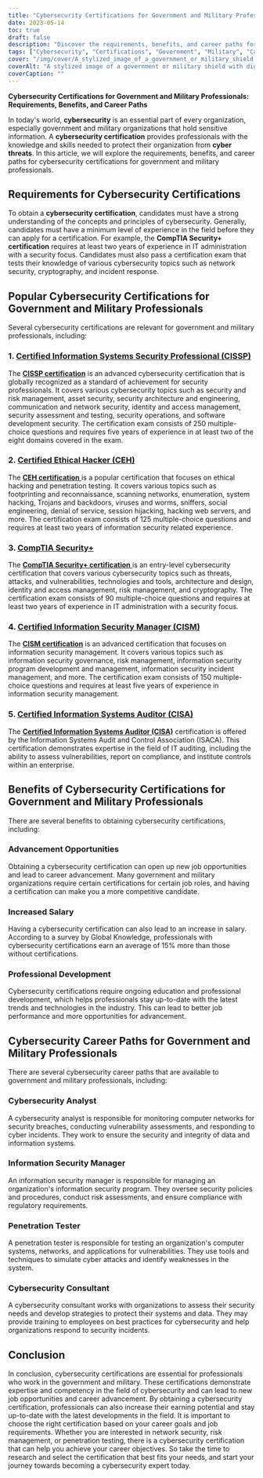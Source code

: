 ```yaml
---
title: "Cybersecurity Certifications for Government and Military Professionals"
date: 2023-05-14
toc: true
draft: false
description: "Discover the requirements, benefits, and career paths for cybersecurity certifications in the government and military sectors."
tags: ["Cybersecurity", "Certifications", "Government", "Military", "Career Path", "Information Security", "Defense", "Security Clearance", "Compliance", "Regulations", "Cybercrime", "Cyber Threats", "IT Audit", "Risk Management", "CISSP", "CISM", "Security+", "CEH", "CAP", "CSSLP"]
cover: "/img/cover/A_stylized_image_of_a_government_or_military_shield.png"
coverAlt: "A stylized image of a government or military shield with digital locks and keys in the background."
coverCaption: ""
---
```


**Cybersecurity Certifications for Government and Military Professionals: Requirements, Benefits, and Career Paths**

In today's world, **cybersecurity** is an essential part of every organization, especially government and military organizations that hold sensitive information. A **cybersecurity certification** provides professionals with the knowledge and skills needed to protect their organization from **cyber threats**. In this article, we will explore the requirements, benefits, and career paths for cybersecurity certifications for government and military professionals.

## Requirements for Cybersecurity Certifications

To obtain a **cybersecurity certification**, candidates must have a strong understanding of the concepts and principles of cybersecurity. Generally, candidates must have a minimum level of experience in the field before they can apply for a certification. For example, the **CompTIA Security+ certification** requires at least two years of experience in IT administration with a security focus. Candidates must also pass a certification exam that tests their knowledge of various cybersecurity topics such as network security, cryptography, and incident response.

## Popular Cybersecurity Certifications for Government and Military Professionals

Several cybersecurity certifications are relevant for government and military professionals, including:

### 1. [Certified Information Systems Security Professional (CISSP)](https://www.isc2.org/Certifications/CISSP)

The [**CISSP certification**](https://www.isc2.org/Certifications/CISSP) is an advanced cybersecurity certification that is globally recognized as a standard of achievement for security professionals. It covers various cybersecurity topics such as security and risk management, asset security, security architecture and engineering, communication and network security, identity and access management, security assessment and testing, security operations, and software development security. The certification exam consists of 250 multiple-choice questions and requires five years of experience in at least two of the eight domains covered in the exam.

### 2. [Certified Ethical Hacker (CEH)](https://cert.eccouncil.org/certified-ethical-hacker.html)

The [**CEH certification** ](https://cert.eccouncil.org/certified-ethical-hacker.html)is a popular certification that focuses on ethical hacking and penetration testing. It covers various topics such as footprinting and reconnaissance, scanning networks, enumeration, system hacking, Trojans and backdoors, viruses and worms, sniffers, social engineering, denial of service, session hijacking, hacking web servers, and more. The certification exam consists of 125 multiple-choice questions and requires at least two years of information security related experience.

### 3. [CompTIA Security+](https://simeononsecurity.ch/articles/comptias-security-plus-sy0-601-what-do-you-need-to-know/)

The [**CompTIA Security+ certification** ](https://simeononsecurity.ch/articles/comptias-security-plus-sy0-601-what-do-you-need-to-know/)is an entry-level cybersecurity certification that covers various cybersecurity topics such as threats, attacks, and vulnerabilities, technologies and tools, architecture and design, identity and access management, risk management, and cryptography. The certification exam consists of 90 multiple-choice questions and requires at least two years of experience in IT administration with a security focus.

### 4. [Certified Information Security Manager (CISM)](https://www.isaca.org/credentialing/cism)

The [**CISM certification**](https://www.isaca.org/credentialing/cism) is an advanced certification that focuses on information security management. It covers various topics such as information security governance, risk management, information security program development and management, information security incident management, and more. The certification exam consists of 150 multiple-choice questions and requires at least five years of experience in information security management.

### 5. [Certified Information Systems Auditor (CISA)](https://www.isaca.org/credentialing/cisa)

The [**Certified Information Systems Auditor (CISA)**](https://www.isaca.org/credentialing/cisa) certification is offered by the Information Systems Audit and Control Association (ISACA). This certification demonstrates expertise in the field of IT auditing, including the ability to assess vulnerabilities, report on compliance, and institute controls within an enterprise.

## Benefits of Cybersecurity Certifications for Government and Military Professionals

There are several benefits to obtaining cybersecurity certifications, including:

### Advancement Opportunities

Obtaining a cybersecurity certification can open up new job opportunities and lead to career advancement. Many government and military organizations require certain certifications for certain job roles, and having a certification can make you a more competitive candidate.

### Increased Salary

Having a cybersecurity certification can also lead to an increase in salary. According to a survey by Global Knowledge, professionals with cybersecurity certifications earn an average of 15% more than those without certifications.

### Professional Development

Cybersecurity certifications require ongoing education and professional development, which helps professionals stay up-to-date with the latest trends and technologies in the industry. This can lead to better job performance and more opportunities for advancement.

## Cybersecurity Career Paths for Government and Military Professionals

There are several cybersecurity career paths that are available to government and military professionals, including:

### Cybersecurity Analyst

A cybersecurity analyst is responsible for monitoring computer networks for security breaches, conducting vulnerability assessments, and responding to cyber incidents. They work to ensure the security and integrity of data and information systems.

### Information Security Manager

An information security manager is responsible for managing an organization's information security program. They oversee security policies and procedures, conduct risk assessments, and ensure compliance with regulatory requirements.

### Penetration Tester

A penetration tester is responsible for testing an organization's computer systems, networks, and applications for vulnerabilities. They use tools and techniques to simulate cyber attacks and identify weaknesses in the system.

### Cybersecurity Consultant

A cybersecurity consultant works with organizations to assess their security needs and develop strategies to protect their systems and data. They may provide training to employees on best practices for cybersecurity and help organizations respond to security incidents.

## Conclusion

In conclusion, cybersecurity certifications are essential for professionals who work in the government and military. These certifications demonstrate expertise and competency in the field of cybersecurity and can lead to new job opportunities and career advancement. By obtaining a cybersecurity certification, professionals can also increase their earning potential and stay up-to-date with the latest developments in the field. It is important to choose the right certification based on your career goals and job requirements. Whether you are interested in network security, risk management, or penetration testing, there is a cybersecurity certification that can help you achieve your career objectives. So take the time to research and select the certification that best fits your needs, and start your journey towards becoming a cybersecurity expert today.
